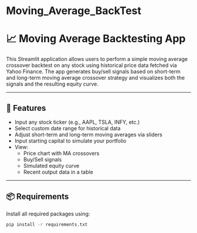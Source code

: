 # Moving_Average_BackTest

# 📈 Moving Average Backtesting App

This Streamlit application allows users to perform a simple moving average crossover backtest on any stock using historical price data fetched via Yahoo Finance. The app generates buy/sell signals based on short-term and long-term moving average crossover strategy and visualizes both the signals and the resulting equity curve.

---

## 🚀 Features

- Input any stock ticker (e.g., AAPL, TSLA, INFY, etc.)
- Select custom date range for historical data
- Adjust short-term and long-term moving averages via sliders
- Input starting capital to simulate your portfolio
- View:
  - Price chart with MA crossovers
  - Buy/Sell signals
  - Simulated equity curve
  - Recent output data in a table

---

## 📦 Requirements

Install all required packages using:

```bash
pip install -r requirements.txt


